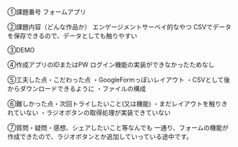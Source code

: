 ①課題番号
フォームアプリ

②課題内容（どんな作品か）
エンゲージメントサーベイ的なやつ
CSVでデータを保存できるので、データとしても触りやすい

③DEMO

④作成アプリのIDまたはPW 
ログイン機能の実装ができなかったためなし

⑤工夫した点・こだわった点 
・GoogleFormっぽいレイアウト
・CSVとして後からダウンロードできるように
・ファイルの構成

⑥難しかった点・次回トライしたいこと(又は機能) 
・まだレイアウトを触りきれていない
・ラジオボタンの取得処理が実装できていない

⑦質問・疑問・感想、シェアしたいこと等なんでも
一通り、フォームの機能が作成できたので、ラジオボタンとか追加していっている途中です。